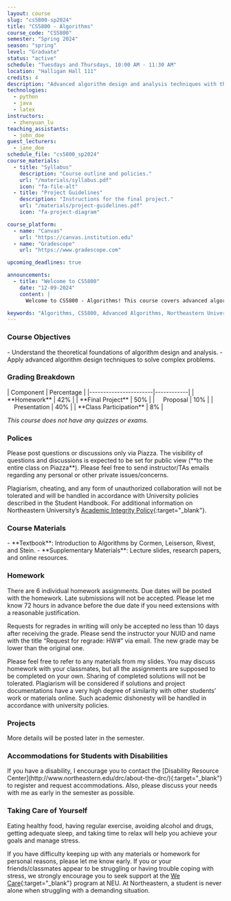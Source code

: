 ```yaml
---
layout: course
slug: "cs5800-sp2024"
title: "CS5800 - Algorithms"
course_code: "CS5800"
semester: "Spring 2024"
season: "spring"
level: "Graduate"
status: "active"
schedule: "Tuesdays and Thursdays, 10:00 AM - 11:30 AM"
location: "Halligan Hall 111"
credits: 4
description: "Advanced algorithm design and analysis techniques with theoretical foundations and practical applications."
technologies:
  - python
  - java
  - latex
instructors:
  - zhenyuan_lu
teaching_assistants:
  - john_doe
guest_lecturers:
  - jane_doe
schedule_file: "cs5800_sp2024"
course_materials:
  - title: "Syllabus"
    description: "Course outline and policies."
    url: "/materials/syllabus.pdf"
    icon: "fa-file-alt"
  - title: "Project Guidelines"
    description: "Instructions for the final project."
    url: "/materials/project-guidelines.pdf"
    icon: "fa-project-diagram"

course_platform: 
  - name: "Canvas"
    url: "https://canvas.institution.edu"
  - name: "Gradescope"
    url: "https://www.gradescope.com"

upcoming_deadlines: true

announcements:
  - title: "Welcome to CS5800"
    date: "12-09-2024"
    content: |
      Welcome to CS5800 - Algorithms! This course covers advanced algorithm design and analysis techniques with theoretical foundations and practical applications. The course is designed for graduate students with a strong background in computer science and mathematics. Please refer to the course syllabus for more information.

keywords: "Algorithms, CS5800, Advanced Algorithms, Northeastern University"
---
```




<div class="mb-8">
<h3 class="text-2xl font-bold mb-4">Course Objectives</h3>
  <div class="bg-white rounded-xl p-6 shadow-sm" markdown='1'>
- Understand the theoretical foundations of algorithm design and analysis.
- Apply advanced algorithm design techniques to solve complex problems.
  </div>
</div>

<div class="mb-8">
<h3 class="text-2xl font-bold mb-4">Grading Breakdown</h3>
<div class="max-w-md">
  <div class="bg-white rounded-xl p-6 shadow-sm" markdown='1'>
| Component             | Percentage |
|-----------------------|------------|
| **Homework**          | 42%        |
| **Final Project**     | 50%        |
| &nbsp;&nbsp;&nbsp;&nbsp;Proposal   | 10%        |
| &nbsp;&nbsp;&nbsp;&nbsp;Presentation | 40%        |
| **Class Participation** | 8%       |

*This course does not have any quizzes or exams.*

  </div>
</div>


<div class="mb-8">
<h3 class="text-2xl font-bold mb-4">Polices</h3>
  <div class="bg-white rounded-xl p-6 shadow-sm" markdown='1'>
Please post questions or discussions only via Piazza. The visibility of questions and discussions is expected to be set for public view (**to the entire class on Piazza**). Please feel free to send instructor/TAs emails regarding any personal or other private issues/concerns.

Plagiarism, cheating, and any form of unauthorized collaboration will not be tolerated and will be handled in accordance with University policies described in the Student Handbook. For additional information on Northeastern University’s [Academic Integrity Policy](http://www.northeastern.edu/osccr/academic-integrity-policy/){:target="_blank"}.
  </div>
</div>


<div class="mb-8">
<h3 class="text-2xl font-bold mb-4">Course Materials</h3>
  <div class="bg-white rounded-xl p-6 shadow-sm" markdown='1'>
- **Textbook**: Introduction to Algorithms by Cormen, Leiserson, Rivest, and Stein.
- **Supplementary Materials**: Lecture slides, research papers, and online resources.
  </div>
</div>
  

<div class="mb-8">
<h3 class="text-2xl font-bold mb-4">Homework</h3>
  <div class="bg-white rounded-xl p-6 shadow-sm" markdown='1'>
There are 6 individual homework assignments. Due dates will be posted with the homework. Late submissions will not be accepted. Please let me know 72 hours in advance before the due date if you need extensions with a reasonable justification.

Requests for regrades in writing will only be accepted no less than 10 days after receiving the grade. Please send the instructor your NUID and name with the title “Request for regrade: HW#” via email. The new grade may be lower than the original one.

Please feel free to refer to any materials from my slides. You may discuss homework with your classmates, but all the assignments are supposed to be completed on your own. Sharing of completed solutions will not be tolerated. Plagiarism will be considered if solutions and project documentations have a very high degree of similarity with other students’ work or materials online. Such academic dishonesty will be handled in accordance with university policies.

  </div>
</div>


<div class="mb-8">
<h3 class="text-2xl font-bold mb-4">Projects</h3>
  <div class="bg-white rounded-xl p-6 shadow-sm" markdown='1'>
More details will be posted later in the semester.
  </div>
</div>

<div class="mb-8">
<h3 class="text-2xl font-bold mb-4">Accommodations for Students with Disabilities</h3>
  <div class="bg-white rounded-xl p-6 shadow-sm" markdown='1'>
If you have a disability, I encourage you to contact the [Disability Resource Center](http://www.northeastern.edu/drc/about-the-drc/){:target="_blank"} to register and request accommodations. Also, please discuss your needs with me as early in the semester as possible.
  </div>
</div>


<div class="mb-8">
<h3 class="text-2xl font-bold mb-4">Taking Care of Yourself</h3>
  <div class="bg-white rounded-xl p-6 shadow-sm" markdown='1'>
Eating healthy food, having regular exercise, avoiding alcohol and drugs, getting adequate sleep, and taking time to relax will help you achieve your goals and manage stress.

If you have difficulty keeping up with any materials or homework for personal reasons, please let me know early. If you or your friends/classmates appear to be struggling or having trouble coping with stress, we strongly encourage you to seek support at the [We Care](https://studentlife.northeastern.edu/we-care/){:target="_blank"} program at NEU. At Northeastern, a student is never alone when struggling with a demanding situation.

  </div>
</div>

